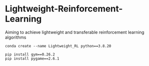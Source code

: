 # Lightweight-Reinforcement-Learning
Aiming to achieve lightweight and transferable reinforcement learning algorithms

```shell
conda create --name Lightweight_RL python==3.8.20
```

```shell
pip install gym==0.26.2
pip install pygame==2.6.1
```
